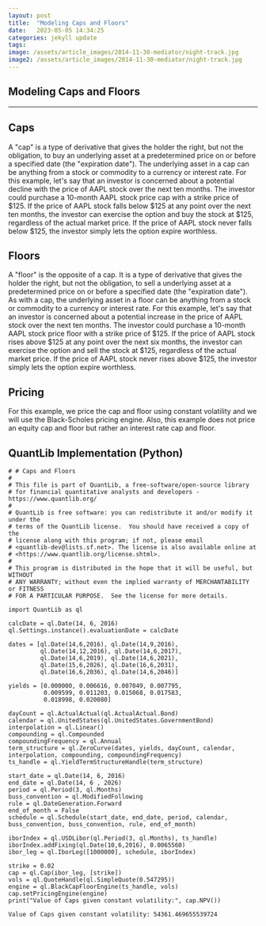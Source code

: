 ```yaml
---
layout: post
title:  "Modeling Caps and Floors"
date:   2023-05-05 14:34:25
categories: jekyll update
tags: 
image: /assets/article_images/2014-11-30-mediator/night-track.jpg
image2: /assets/article_images/2014-11-30-mediator/night-track.jpg
---
```

## Modeling Caps and Floors 
---


## Caps

A "cap" is a type of derivative that gives the holder the right, but not the obligation, to buy an underlying asset at a predetermined price on or before a specified date (the "expiration date"). The underlying asset in a cap can be anything from a stock or commodity to a currency or interest rate. For this example, let's say that an investor is concerned about a potential decline with the price of AAPL stock over the next ten months. The investor could purchase a 10-month AAPL stock price cap with a strike price of $125. If the price of AAPL stock falls below $125 at any point over the next ten months, the investor can exercise the option and buy the stock at $125, regardless of the actual market price. If the price of AAPL stock never falls below $125, the investor simply lets the option expire worthless.

## Floors

A "floor" is the opposite of a cap. It is a type of derivative that gives the holder the right, but not the obligation, to sell a underlying asset at a predetermined price on or before a specified date (the "expiration date"). As with a cap, the underlying asset in a floor can be anything from a stock or commodity to a currency or interest rate. For this example, let's say that an investor is concerned about a potential increase in the price of AAPL stock over the next ten months. The investor could purchase a 10-month AAPL stock price floor with a strike price of $125. If the price of AAPL stock rises above $125 at any point over the next six months, the investor can exercise the option and sell the stock at $125, regardless of the actual market price. If the price of AAPL stock never rises above $125, the investor simply lets the option expire worthless.

## Pricing

For this example, we price the cap and floor using constant volatility and we will use the Black-Scholes pricing engine. Also, this example does not price an equity cap and floor but rather an interest rate cap and floor. 

## QuantLib Implementation (Python)

    # # Caps and Floors
    #
    # This file is part of QuantLib, a free-software/open-source library
    # for financial quantitative analysts and developers - https://www.quantlib.org/
    #
    # QuantLib is free software: you can redistribute it and/or modify it under the
    # terms of the QuantLib license.  You should have received a copy of the
    # license along with this program; if not, please email
    # <quantlib-dev@lists.sf.net>. The license is also available online at
    # <https://www.quantlib.org/license.shtml>.
    #
    # This program is distributed in the hope that it will be useful, but WITHOUT
    # ANY WARRANTY; without even the implied warranty of MERCHANTABILITY or FITNESS
    # FOR A PARTICULAR PURPOSE.  See the license for more details.

    import QuantLib as ql

    calcDate = ql.Date(14, 6, 2016)
    ql.Settings.instance().evaluationDate = calcDate

    dates = [ql.Date(14,6,2016), ql.Date(14,9,2016),
             ql.Date(14,12,2016), ql.Date(14,6,2017),
             ql.Date(14,6,2019), ql.Date(14,6,2021),
             ql.Date(15,6,2026), ql.Date(16,6,2031),
             ql.Date(16,6,2036), ql.Date(14,6,2046)]

    yields = [0.000000, 0.006616, 0.007049, 0.007795,
              0.009599, 0.011203, 0.015068, 0.017583,
              0.018998, 0.020080]

    dayCount = ql.ActualActual(ql.ActualActual.Bond)
    calendar = ql.UnitedStates(ql.UnitedStates.GovernmentBond)
    interpolation = ql.Linear()
    compounding = ql.Compounded
    compoundingFrequency = ql.Annual
    term_structure = ql.ZeroCurve(dates, yields, dayCount, calendar, interpolation, compounding, compoundingFrequency)
    ts_handle = ql.YieldTermStructureHandle(term_structure)

    start_date = ql.Date(14, 6, 2016)
    end_date = ql.Date(14, 6 , 2026)
    period = ql.Period(3, ql.Months)
    buss_convention = ql.ModifiedFollowing
    rule = ql.DateGeneration.Forward
    end_of_month = False
    schedule = ql.Schedule(start_date, end_date, period, calendar, buss_convention, buss_convention, rule, end_of_month)

    iborIndex = ql.USDLibor(ql.Period(3, ql.Months), ts_handle)
    iborIndex.addFixing(ql.Date(10,6,2016), 0.0065560)
    ibor_leg = ql.IborLeg([1000000], schedule, iborIndex)

    strike = 0.02
    cap = ql.Cap(ibor_leg, [strike])
    vols = ql.QuoteHandle(ql.SimpleQuote(0.547295))
    engine = ql.BlackCapFloorEngine(ts_handle, vols)
    cap.setPricingEngine(engine)
    print("Value of Caps given constant volatility:", cap.NPV())
    
    Value of Caps given constant volatility: 54361.469655539724
